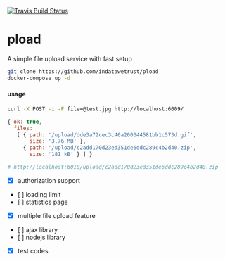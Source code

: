 [![Travis Build
Status](https://img.shields.io/travis/indatawetrust/pload.svg)](https://travis-ci.org/indatawetrust/pload)

# pload
A simple file upload service with fast setup

```sh
git clone https://github.com/indatawetrust/pload
docker-compose up -d
```

#### usage
```sh
curl -X POST -i -F file=@test.jpg http://localhost:6009/
```
```js
{ ok: true,
  files:
   [ { path: '/upload/dde3a72cec3c46a200344581bb1c573d.gif',
       size: '3.76 MB' },
     { path: '/upload/c2add170d23ed351de6ddc289c4b2d40.zip',
       size: '181 kB' } ] }
```

```sh
# http://localhost:6010/upload/c2add170d23ed351de6ddc289c4b2d40.zip
```

- [x] authorization support
- [ ] loading limit
- [ ] statistics page
- [x] multiple file upload feature
- [ ] ajax library
- [ ] nodejs library
- [x] test codes
